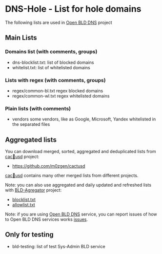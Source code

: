 # DNS-Hole - List for hole domains

The following lists are used in [Open BLD DNS](https://lab.sys-adm.in) project

## Main Lists

### Domains list (with comments, groups)
* dns-blocklist.txt:     list of blocked domains
* whitelist.txt:         list of whitelisted domains

### Lists with regex (with comments, groups)
* regex/common-bl.txt    regex blocked domains
* regex/common-wl.txt    regex whitelisted domains

### Plain lists (with comments)
* vendors                some vendors, like as Google, Microsoft, Yandex whitelisted in the separated files

## Aggregated lists

You can download merged, sorted, aggregated and deduplicated lists from [cac🌵usd](https://github.com/m0zgen/cactusd) project:
* https://github.com/m0zgen/cactusd

[cac🌵usd](https://github.com/m0zgen/cactusd) contains many other merged lists from different projects. 

Note: you can also use aggregated and daily updated and refreshed lists with [BLD-Agregator](https://github.com/m0zgen/bld-agregator.git) project:

* [blocklist.txt](https://raw.githubusercontent.com/m0zgen/bld-agregator/data/blocklist.txt)
* [allowlist.txt](https://raw.githubusercontent.com/m0zgen/bld-agregator/data/allowlist.txt)

Note: if you are using [Open BLD DNS](https://lab.sys-adm.in) service, you can report issues of how to Open BLD DNS services works [issues](doc/Issues.md).

## Only for testing

* bld-testing:           list of test Sys-Admin BLD service